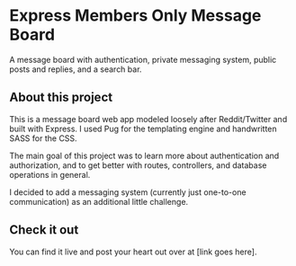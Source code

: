 # Express Members Only Message Board

A message board with authentication, private messaging system, public posts and replies, and a search bar.

## About this project

This is a message board web app modeled loosely after Reddit/Twitter and built with Express. I used Pug for the templating engine and handwritten SASS for the CSS.

The main goal of this project was to learn more about authentication and authorization, and to get better with routes, controllers, and database operations in general. 

I decided to add a messaging system (currently just one-to-one communication) as an additional little challenge.

## Check it out

You can find it live and post your heart out over at [link goes here]. 